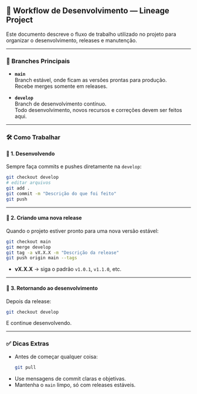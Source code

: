 ## 📖 Workflow de Desenvolvimento — Lineage Project

Este documento descreve o fluxo de trabalho utilizado no projeto para organizar o desenvolvimento, releases e manutenção.

---

### 🚀 Branches Principais

- **`main`**  
  Branch estável, onde ficam as versões prontas para produção.  
  Recebe merges somente em releases.

- **`develop`**  
  Branch de desenvolvimento contínuo.  
  Todo desenvolvimento, novos recursos e correções devem ser feitos aqui.

---

### 🛠️ Como Trabalhar

#### 📌 1. Desenvolvendo
Sempre faça commits e pushes diretamente na `develop`:

```bash
git checkout develop
# editar arquivos
git add .
git commit -m "Descrição do que foi feito"
git push
```

---

#### 📌 2. Criando uma nova release
Quando o projeto estiver pronto para uma nova versão estável:

```bash
git checkout main
git merge develop
git tag -a vX.X.X -m "Descrição da release"
git push origin main --tags
```

- **vX.X.X** → siga o padrão `v1.0.1`, `v1.1.0`, etc.

---

#### 📌 3. Retornando ao desenvolvimento
Depois da release:

```bash
git checkout develop
```

E continue desenvolvendo.

---

### ✅ Dicas Extras

- Antes de começar qualquer coisa:
  ```bash
  git pull
  ```
- Use mensagens de commit claras e objetivas.
- Mantenha o `main` limpo, só com releases estáveis.
